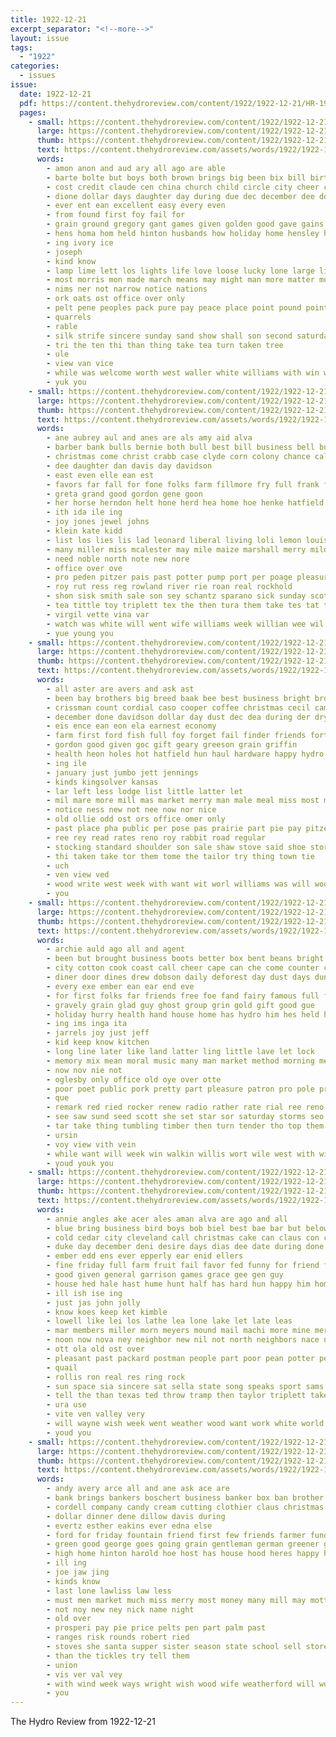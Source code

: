 ```yaml
---
title: 1922-12-21
excerpt_separator: "<!--more-->"
layout: issue
tags:
  - "1922"
categories:
  - issues
issue:
  date: 1922-12-21
  pdf: https://content.thehydroreview.com/content/1922/1922-12-21/HR-1922-12-21.pdf
  pages:
    - small: https://content.thehydroreview.com/content/1922/1922-12-21/small/HR-1922-12-21-01.jpg
      large: https://content.thehydroreview.com/content/1922/1922-12-21/large/HR-1922-12-21-01.jpg
      thumb: https://content.thehydroreview.com/content/1922/1922-12-21/thumbnails/HR-1922-12-21-01.jpg
      text: https://content.thehydroreview.com/assets/words/1922/1922-12-21/HR-1922-12-21-01.txt
      words:
        - amon anon and aud ary all ago are able
        - barte bolte but boys both brown brings big been bix bill birth
        - cost credit claude cen china church child circle city cheer christ clock choi cos christian close come cosner cream class cordell cheap coin conrad christmas character
        - dione dollar days daughter day during due dec december dee double
        - ever ent ean excellent easy every even
        - from found first foy fail for
        - grain ground gregory gant games given golden good gave gains greet
        - hens homa hom held hinton husbands how holiday home hensley hore hope hedges hydro hose had handsome has hearty hund hoy harles hae holter hold
        - ing ivory ice
        - joseph
        - kind know
        - lamp lime lett los lights life love loose lucky lone large liv les like ler live
        - most morris mon made march means may might man more matter much makin many money mas mar
        - nims ner not narrow notice nations
        - ork oats ost office over only
        - pelt pene peoples pack pure pay peace place point pound points part pair per people ponder
        - quarrels
        - rable
        - silk strife sincere sunday sand show shall son second saturday school store seed stockton see
        - tri the ten thi than thing take tea turn taken tree
        - ule
        - view van vice
        - while was welcome worth west waller white williams with win won work wedding well wry will
        - yuk you
    - small: https://content.thehydroreview.com/content/1922/1922-12-21/small/HR-1922-12-21-02.jpg
      large: https://content.thehydroreview.com/content/1922/1922-12-21/large/HR-1922-12-21-02.jpg
      thumb: https://content.thehydroreview.com/content/1922/1922-12-21/thumbnails/HR-1922-12-21-02.jpg
      text: https://content.thehydroreview.com/assets/words/1922/1922-12-21/HR-1922-12-21-02.txt
      words:
        - ane aubrey aul and anes are als amy aid alva
        - barber bank bulls bernie both bull best bill business bell butcher bet
        - christmas come christ crabb case clyde corn colony chance caller crissman clock clay
        - dee daughter dan davis day davidson
        - east even elle ean est
        - favors far fall for fone folks farm fillmore fry full frank fine fey friday
        - greta grand good gordon gene goon
        - her horse herndon helt hone herd hea home hoe henke hatfield hydro harry hope happy has hinton
        - ith ida ile ing
        - joy jones jewel johns
        - klein kate kidd
        - list los lies lis lad leonard liberal living loli lemon louis
        - many miller miss mcalester may mile maize marshall merry mildred myrtle marion masta mus mon
        - need noble north note new nore
        - office over ove
        - pro peden pitzer pais past potter pump port per poage pleasure pieper
        - roy rut ress reg rowland river rie roan real rockhold
        - shon sisk smith sale son sey schantz sparano sick sunday scott sat saturday short sage sem side sad street season say sae scotch
        - tea tittle toy triplett tex the then tura them take tes tat tal tur
        - virgil vette vina var
        - watch was white will went wife williams week willian wee wil wes
        - yue young you
    - small: https://content.thehydroreview.com/content/1922/1922-12-21/small/HR-1922-12-21-03.jpg
      large: https://content.thehydroreview.com/content/1922/1922-12-21/large/HR-1922-12-21-03.jpg
      thumb: https://content.thehydroreview.com/content/1922/1922-12-21/thumbnails/HR-1922-12-21-03.jpg
      text: https://content.thehydroreview.com/assets/words/1922/1922-12-21/HR-1922-12-21-03.txt
      words:
        - all aster are avers and ask ast
        - been bay brothers big breed baak bee best business bright brown bandy bunch below bring bank barber barefoot buck
        - crissman count cordial caso cooper coffee christmas cecil came city che call christ comes car cheer chet
        - december done davidson dollar day dust dec dea during der dry
        - eis ence ean eon ela earnest economy
        - farm first ford fish full foy forget fail finder friends fortune fon fred field for
        - gordon good given goc gift geary greeson grain griffin
        - health heon holes hot hatfield hun haul hardware happy hydro harry had hamilton huffman howse house handsome hoard hol holter how hee her
        - ing ile
        - january just jumbo jett jennings
        - kinds kingsolver kansas
        - lar left less lodge list little latter let
        - mil mare more mill mas market merry man male meal miss most may meth mary
        - notice ness new not nee now nor nice
        - old ollie odd ost ors office omer only
        - past place pha public per pose pas prairie part pie pay pitzer pea pank parsonage
        - ree rey read rates reno roy rabbit road regular
        - stocking standard shoulder son sale shaw stove said shoe store saturday shor sac second stray sweat school service see smith severe sain size sik soon sil sincere spencer sasa san sines stephenson shall sae shon say
        - thi taken take tor them tome the tailor try thing town tie
        - uch
        - ven view ved
        - wood write west week with want wit worl williams was will wool weight warm
        - you
    - small: https://content.thehydroreview.com/content/1922/1922-12-21/small/HR-1922-12-21-04.jpg
      large: https://content.thehydroreview.com/content/1922/1922-12-21/large/HR-1922-12-21-04.jpg
      thumb: https://content.thehydroreview.com/content/1922/1922-12-21/thumbnails/HR-1922-12-21-04.jpg
      text: https://content.thehydroreview.com/assets/words/1922/1922-12-21/HR-1922-12-21-04.txt
      words:
        - archie auld ago all and agent
        - been but brought business boots better box bent beans bright ball brown bar bros boy buy bag bring boston begin
        - city cotton cook coast call cheer cape can che come counter cedar church colony cost christmas chester corners chest camp
        - diner door dines drew dobson daily deforest day dust days dunno during dresser dodson december dinner
        - every exe ember ean ear end eve
        - for first folks far friends free foe fand fairy famous full fremont favorite ford favors from fast found
        - gravely grain glad guy ghost group grin gold gift good gue
        - holiday hurry health hand house home has hydro him hes held hatfield her happy had hope
        - ing ims inga ita
        - jarrels joy just jeff
        - kid keep know kitchen
        - long line later like land latter ling little lave let lock
        - memory mix mean moral music many man market method morning men mas mutt miners made mun may mill more merry
        - now nov nie not
        - oglesby only office old oye over otte
        - poor poet public pork pretty part pleasure patron pro pole princess
        - que
        - remark red ried rocker renew radio rather rate rial ree reno
        - see saw sund seed scott she set star sor saturday storms seo show sar search store struck sal sun sat stray seer strong say side stall supple service sheriff string season son small
        - tar take thing tumbling timber then turn tender tho top them than tun too the toba tell tree tie thong tom tremble thy
        - ursin
        - voy view vith vein
        - while want will week win walkin willis wort wile west with wish williams was ware wen
        - youd youk you
    - small: https://content.thehydroreview.com/content/1922/1922-12-21/small/HR-1922-12-21-05.jpg
      large: https://content.thehydroreview.com/content/1922/1922-12-21/large/HR-1922-12-21-05.jpg
      thumb: https://content.thehydroreview.com/content/1922/1922-12-21/thumbnails/HR-1922-12-21-05.jpg
      text: https://content.thehydroreview.com/assets/words/1922/1922-12-21/HR-1922-12-21-05.txt
      words:
        - annie angles ake acer ales aman alva are ago and all
        - blue bring business bird boys bob biel best bae bar but below basket bros buy beats ball bryant box
        - cold cedar city cleveland call christmas cake can claus con chu confidential cattle came creek corn come carrier canyon chet
        - duke day december deni desire days dias dee date during done
        - ember edd ens ever epperly ear enid ellers
        - fine friday full farm fruit fail favor fed funny for friend fath friends fry fort favorite fingers from
        - good given general garrison games grace gee gen guy
        - house hed hale hast hume hunt half has hard hun happy him home hydro hor hands hinton
        - ill ish ise ing
        - just jas john jolly
        - know koes keep ket kimble
        - lowell like lei los lathe lea lone lake let late leas
        - mar members miller morn meyers mound mail machi more mine merry made most maybe mills market
        - noon now nova ney neighbor new nil not north neighbors nace nowka nice nor night
        - ott ola old ost over
        - pleasant past packard postman people part poor pean potter pet patter paul ply pil
        - quail
        - rollis ron real res ring rock
        - sun space sia sincere sat sella state song speaks sport sams snow sense son sunday sit stamps school swor santa surpris slay season saturday sant star stand score signs see spring stpeter sheller shoot sum severa
        - tell the than texas ted throw tramp then taylor triplett take tetter tol trust takes them trail thur tie tice thea tallent
        - ura use
        - vite ven valley very
        - will wayne wish week went weather wood want work white world well watch was winter welding worth with walter win
        - youd you
    - small: https://content.thehydroreview.com/content/1922/1922-12-21/small/HR-1922-12-21-06.jpg
      large: https://content.thehydroreview.com/content/1922/1922-12-21/large/HR-1922-12-21-06.jpg
      thumb: https://content.thehydroreview.com/content/1922/1922-12-21/thumbnails/HR-1922-12-21-06.jpg
      text: https://content.thehydroreview.com/assets/words/1922/1922-12-21/HR-1922-12-21-06.txt
      words:
        - andy avery arce all and ane ask ace are
        - bank brings bankers boschert business banker box ban brother better bis blink books bring
        - cordell company candy cream cutting clothier claus christmas car corn cordial come cease chain cooper coles
        - dollar dinner dene dillow davis during
        - evertz esther eakins ever edna else
        - ford for friday fountain friend first few friends farmer fund
        - green good george goes going grain gentleman german greener greeson given gaal
        - high home hinton harold hoe host has house hood heres happy hasten hands haneline hot had her hydro
        - ill ing
        - joe jaw jing
        - kinds know
        - last lone lawliss law less
        - must men market much miss merry most money many mill may motto
        - not noy new ney nick name night
        - old over
        - prosperi pay pie price pelts pen part palm past
        - ranges risk rounds robert ried
        - stoves she santa supper sister season state school sell store see standard san som scarth sunday sund suppe service send star
        - than the tickles try tell them
        - union
        - vis ver val vey
        - with wind week ways wright wish wood wife weatherford will work wank
        - you
---
```


The Hydro Review from 1922-12-21

<!--more-->


